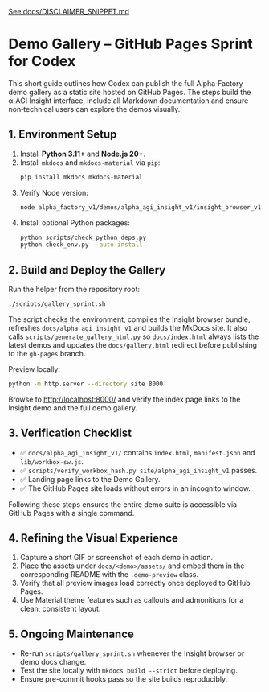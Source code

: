 [See docs/DISCLAIMER_SNIPPET.md](DISCLAIMER_SNIPPET.md)

# Demo Gallery – GitHub Pages Sprint for Codex

This short guide outlines how Codex can publish the full Alpha‑Factory demo gallery as a static site hosted on GitHub Pages. The steps build the α‑AGI Insight interface, include all Markdown documentation and ensure non‑technical users can explore the demos visually.

## 1. Environment Setup

1. Install **Python 3.11+** and **Node.js 20+**.
2. Install `mkdocs` and `mkdocs-material` via `pip`:
   ```bash
   pip install mkdocs mkdocs-material
   ```
3. Verify Node version:
   ```bash
   node alpha_factory_v1/demos/alpha_agi_insight_v1/insight_browser_v1/build/version_check.js
   ```
4. Install optional Python packages:
   ```bash
   python scripts/check_python_deps.py
   python check_env.py --auto-install
   ```

## 2. Build and Deploy the Gallery

Run the helper from the repository root:

```bash
./scripts/gallery_sprint.sh
```

The script checks the environment, compiles the Insight browser bundle, refreshes
`docs/alpha_agi_insight_v1` and builds the MkDocs site. It also calls
`scripts/generate_gallery_html.py` so `docs/index.html` always lists the latest
demos and updates the `docs/gallery.html` redirect before publishing to the
`gh-pages` branch.

Preview locally:

```bash
python -m http.server --directory site 8000
```

Browse to <http://localhost:8000/> and verify the index page links to the Insight demo and the full demo gallery.

## 3. Verification Checklist

- ✅ `docs/alpha_agi_insight_v1/` contains `index.html`, `manifest.json` and `lib/workbox-sw.js`.
- ✅ `scripts/verify_workbox_hash.py site/alpha_agi_insight_v1` passes.
- ✅ Landing page links to the Demo Gallery.
- ✅ The GitHub Pages site loads without errors in an incognito window.

Following these steps ensures the entire demo suite is accessible via GitHub Pages with a single command.

## 4. Refining the Visual Experience

1. Capture a short GIF or screenshot of each demo in action.
2. Place the assets under `docs/<demo>/assets/` and embed them in the corresponding README with the `.demo-preview` class.
3. Verify that all preview images load correctly once deployed to GitHub Pages.
4. Use Material theme features such as callouts and admonitions for a clean, consistent layout.

## 5. Ongoing Maintenance

- Re-run `scripts/gallery_sprint.sh` whenever the Insight browser or demo docs change.
- Test the site locally with `mkdocs build --strict` before deploying.
- Ensure pre-commit hooks pass so the site builds reproducibly.
